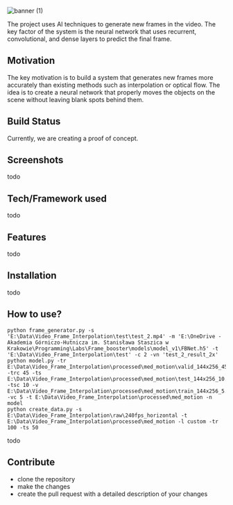 ![banner (1)](https://user-images.githubusercontent.com/72699445/232047516-68669452-efd0-4500-9c52-c4a377ff4a11.png)

The project uses AI techniques to generate new frames in the video. The key factor of the system is the neural network that uses recurrent, convolutional, and dense layers to predict the final frame.

## Motivation

The key motivation is to build a system that generates new frames more accurately than existing methods such as interpolation or optical flow. The idea is to create a neural network that properly moves the objects on the scene without leaving blank spots behind them.

## Build Status

Currently, we are creating a proof of concept.

## Screenshots

todo

## Tech/Framework used

todo

## Features

todo

## Installation

todo

## How to use?

```
python frame_generator.py -s 'E:\Data\Video_Frame_Interpolation\test\test_2.mp4' -m 'E:\OneDrive - Akademia Górniczo-Hutnicza im. Stanisława Staszica w Krakowie\Programming\Labs\Frame_booster\models\model_v1\FBNet.h5' -t 'E:\Data\Video_Frame_Interpolation\test' -c 2 -vn 'test_2_result_2x'
python model.py -tr E:\Data\Video_Frame_Interpolation\processed\med_motion\valid_144x256_45.tfrecords -trc 45 -ts E:\Data\Video_Frame_Interpolation\processed\med_motion\test_144x256_10.tfrecords -tsc 10 -v E:\Data\Video_Frame_Interpolation\processed\med_motion\train_144x256_5.tfrecords -vc 5 -t E:\Data\Video_Frame_Interpolation\processed\med_motion -n model
python create_data.py -s E:\Data\Video_Frame_Interpolation\raw\240fps_horizontal -t E:\Data\Video_Frame_Interpolation\processed\med_motion -l custom -tr 100 -ts 50

```

todo

## Contribute
- clone the repository
- make the changes
- create the pull request with a detailed description of your changes
